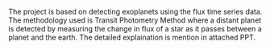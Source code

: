 The project is based on detecting exoplanets using the flux time series data. The methodology used is Transit Photometry Method where a distant planet is detected by measuring the change in flux  of a star as it passes between a planet and the earth.
The detailed explaination is mention in attached PPT.

